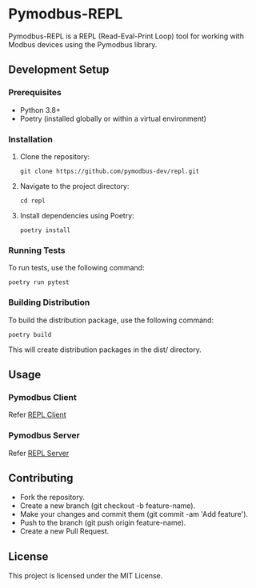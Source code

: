 # Pymodbus-REPL

Pymodbus-REPL is a REPL (Read-Eval-Print Loop) tool for working with Modbus devices using the Pymodbus library.

## Development Setup

### Prerequisites

- Python 3.8+
- Poetry (installed globally or within a virtual environment)

### Installation

1. Clone the repository:

   `git clone https://github.com/pymodbus-dev/repl.git`

2. Navigate to the project directory:

    `cd repl`

3. Install dependencies using Poetry: 

    `poetry install`

### Running Tests
To run tests, use the following command: 

`poetry run pytest`

### Building Distribution
To build the distribution package, use the following command: 

`poetry build`

This will create distribution packages in the dist/ directory.

## Usage

### Pymodbus Client
Refer [REPL Client](./pymodbus/repl/client/README.rst)

### Pymodbus Server
Refer [REPL Server](./pymodbus/repl/server/README.rst)

## Contributing
* Fork the repository.
* Create a new branch (git checkout -b feature-name).
* Make your changes and commit them (git commit -am 'Add feature').
* Push to the branch (git push origin feature-name).
* Create a new Pull Request.

## License
This project is licensed under the MIT License.